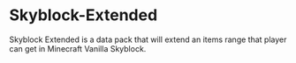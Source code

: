 # Skyblock-Extended
Skyblock Extended is a data pack that will extend an items range that player can get in Minecraft Vanilla Skyblock.
